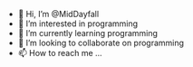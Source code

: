 - 👋 Hi, I’m @MidDayfall
- 👀 I’m interested in programming
- 🌱 I’m currently learning programming
- 💞️ I’m looking to collaborate on programming
- 📫 How to reach me ...

<!---
MidDayfall/MidDayfall is a ✨ special ✨ repository because its `README.md` (this file) appears on your GitHub profile.
You can click the Preview link to take a look at your changes.
--->

